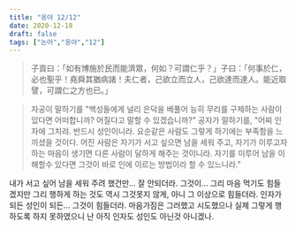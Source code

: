 ```yaml
---
title: "옹야 12/12"
date: 2020-12-18
draft: false
tags: ["논어","옹야","12"]
---
```


> 子貢曰：「如有博施於民而能濟眾，何如？可謂仁乎？」子曰：「何事於仁，必也聖乎！堯舜其猶病諸！夫仁者，己欲立而立人，己欲達而達人。能近取譬，可謂仁之方也已。」

> 자공이 말하기를 "백성들에게 널리 은덕을 베풀어 능히 무리를 구제하는 사람이 있다면 어떠합니까? 어질다고 말할 수 있겠습니까?" 공자가 말하기를, "어찌 인자에 그치랴. 반드시 성인이니라. 요순같은 사람도 그렇게 하기에는 부족함을 느끼셨을 것이다. 어진 사람은 자기가 서고 싶으면 남을 세워 주고, 자기가 이루고자 하는 마음이 생기면 다른 사람이 달하게 해주는 것이니라. 자기를 미루어 남을 이해할수 있다면 그것이 바로 인에 이르는 방법이라 할 수 있느니라."

내가 서고 싶어 남을 세워 주려 했건만... 잘 안되더라. 그것이... 그리 마음 먹기도 힘들겠지만 그리 행하게 하는 것도 역시 그것못지 않게, 아니 그 이상으로 힘들더라. 인자가 되든 성인이 되든... 그것이 힘들더라. 마음가짐은 그러했고 시도했으나 실제 그렇게 행하도록 하지 못하였으니 난 아직 인자도 성인도 아닌것 아니겠나.

